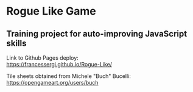 # Rogue Like Game
## Training project for auto-improving JavaScript skills

Link to Github Pages deploy:  
https://francessergi.github.io/Rogue-Like/

Tile sheets obtained from Michele "Buch" Bucelli:  
https://opengameart.org/users/buch
